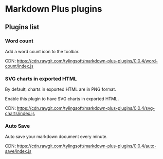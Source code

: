 # Markdown Plus plugins

## Plugins list

### Word count

Add a word count icon to the toolbar.

CDN: https://cdn.rawgit.com/tylingsoft/markdown-plus-plugins/0.0.4/word-count/index.js


### SVG charts in exported HTML

By default, charts in exported HTML are in PNG format.

Enable this plugin to have SVG charts in exported HTML.

CDN: https://cdn.rawgit.com/tylingsoft/markdown-plus-plugins/0.0.4/svg-charts/index.js


### Auto Save

Auto save your markdown document every minute.

CDN: https://cdn.rawgit.com/tylingsoft/markdown-plus-plugins/0.0.4/auto-save/index.js

